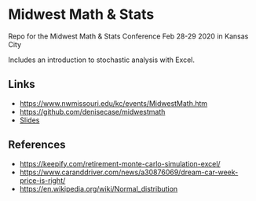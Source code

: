 # Midwest Math & Stats 
Repo for the Midwest Math & Stats Conference Feb 28-29 2020 in Kansas City

Includes an introduction to stochastic analysis with Excel.

## Links

- <https://www.nwmissouri.edu/kc/events/MidwestMath.htm>
- <https://github.com/denisecase/midwestmath>
- [Slides](https://docs.google.com/presentation/d/15GFfZK1Yaq0nSAJoTMdqpYYfoed31s7dBmn0FiGBJxA/edit?usp=sharing)

## References

- <https://keepify.com/retirement-monte-carlo-simulation-excel/>
- <https://www.caranddriver.com/news/a30876069/dream-car-week-price-is-right/>
- <https://en.wikipedia.org/wiki/Normal_distribution>

